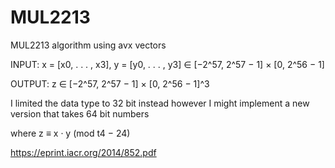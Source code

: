 # MUL2213
MUL2213 algorithm using avx vectors 









INPUT: x = [x0, . . . , x3], y = [y0, . . . , y3] ∈ [−2^57, 2^57 − 1] × [0, 2^56 − 1]



























OUTPUT: z ∈ [−2^57, 2^57 − 1] × [0, 2^56 − 1]^3










I limited the data type to 32 bit instead however I might implement a new version that takes 64 bit numbers






















where z ≡ x · y (mod t4 − 24)














https://eprint.iacr.org/2014/852.pdf

